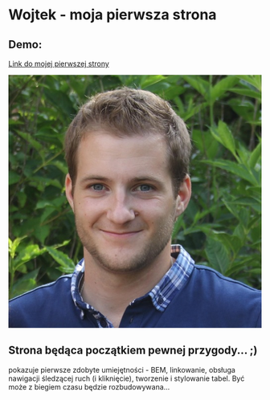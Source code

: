 # Wojtek - moja pierwsza strona
## Demo: 
[Link do mojej pierwszej strony](https://woytekmig.github.io/homepage/)

![Wojtek](images/Wojtek.jpg)

## Strona będąca początkiem pewnej przygody... ;) 
pokazuje pierwsze zdobyte umiejętności - BEM, linkowanie, obsługa nawigacji śledzącej ruch (i kliknięcie), tworzenie i stylowanie tabel.
Być może z biegiem czasu będzie rozbudowywana...
